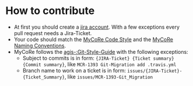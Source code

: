 # How to contribute

- At first you should create a [jira account](https://www.mycore.de/documentation/developer/dev_jira/). With a few exceptions every pull request needs a Jira-Ticket.
- Your code should match the [MyCoRe Code Style](https://www.mycore.de/documentation/developer/codestyle/) and the [MyCoRe Naming Conventions](https://www.mycore.de/documentation/developer/conventions/).
- MyCoRe follows the [agis-:Git-Style-Guide](https://github.com/agis-/git-style-guide) with the following exceptions:
  - Subject to commits is in form: `{JIRA-Ticket} {Ticket summary} {Commit summary}`, like `MCR-1393 Git-Migration add .travis.yml`
  - Branch name to work on a ticket is in form: `issues/{JIRA-Ticket}-{Ticket_Summary}`, like `issues/MCR-1393-Git_Migration`


